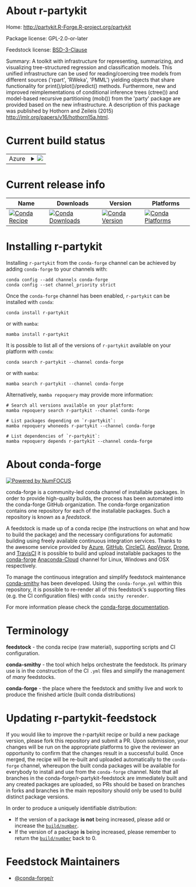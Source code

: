 About r-partykit
================

Home: http://partykit.R-Forge.R-project.org/partykit

Package license: GPL-2.0-or-later

Feedstock license: [BSD-3-Clause](https://github.com/conda-forge/r-partykit-feedstock/blob/main/LICENSE.txt)

Summary: A toolkit with infrastructure for representing, summarizing, and visualizing tree-structured regression and classification models. This unified infrastructure can be used for reading/coercing tree models from different sources ('rpart', 'RWeka', 'PMML') yielding objects that share functionality for print()/plot()/predict() methods. Furthermore, new and improved reimplementations of conditional inference trees (ctree()) and model-based recursive partitioning (mob()) from the 'party' package are provided based on the new infrastructure. A description of this package was published by Hothorn and Zeileis (2015) <http://jmlr.org/papers/v16/hothorn15a.html>.

Current build status
====================


<table>
    
  <tr>
    <td>Azure</td>
    <td>
      <details>
        <summary>
          <a href="https://dev.azure.com/conda-forge/feedstock-builds/_build/latest?definitionId=1425&branchName=main">
            <img src="https://dev.azure.com/conda-forge/feedstock-builds/_apis/build/status/r-partykit-feedstock?branchName=main">
          </a>
        </summary>
        <table>
          <thead><tr><th>Variant</th><th>Status</th></tr></thead>
          <tbody><tr>
              <td>linux_64_r_base4.0</td>
              <td>
                <a href="https://dev.azure.com/conda-forge/feedstock-builds/_build/latest?definitionId=1425&branchName=main">
                  <img src="https://dev.azure.com/conda-forge/feedstock-builds/_apis/build/status/r-partykit-feedstock?branchName=main&jobName=linux&configuration=linux_64_r_base4.0" alt="variant">
                </a>
              </td>
            </tr><tr>
              <td>linux_64_r_base4.1</td>
              <td>
                <a href="https://dev.azure.com/conda-forge/feedstock-builds/_build/latest?definitionId=1425&branchName=main">
                  <img src="https://dev.azure.com/conda-forge/feedstock-builds/_apis/build/status/r-partykit-feedstock?branchName=main&jobName=linux&configuration=linux_64_r_base4.1" alt="variant">
                </a>
              </td>
            </tr><tr>
              <td>osx_64_r_base4.0</td>
              <td>
                <a href="https://dev.azure.com/conda-forge/feedstock-builds/_build/latest?definitionId=1425&branchName=main">
                  <img src="https://dev.azure.com/conda-forge/feedstock-builds/_apis/build/status/r-partykit-feedstock?branchName=main&jobName=osx&configuration=osx_64_r_base4.0" alt="variant">
                </a>
              </td>
            </tr><tr>
              <td>osx_64_r_base4.1</td>
              <td>
                <a href="https://dev.azure.com/conda-forge/feedstock-builds/_build/latest?definitionId=1425&branchName=main">
                  <img src="https://dev.azure.com/conda-forge/feedstock-builds/_apis/build/status/r-partykit-feedstock?branchName=main&jobName=osx&configuration=osx_64_r_base4.1" alt="variant">
                </a>
              </td>
            </tr><tr>
              <td>win_64_r_base4.0</td>
              <td>
                <a href="https://dev.azure.com/conda-forge/feedstock-builds/_build/latest?definitionId=1425&branchName=main">
                  <img src="https://dev.azure.com/conda-forge/feedstock-builds/_apis/build/status/r-partykit-feedstock?branchName=main&jobName=win&configuration=win_64_r_base4.0" alt="variant">
                </a>
              </td>
            </tr><tr>
              <td>win_64_r_base4.1</td>
              <td>
                <a href="https://dev.azure.com/conda-forge/feedstock-builds/_build/latest?definitionId=1425&branchName=main">
                  <img src="https://dev.azure.com/conda-forge/feedstock-builds/_apis/build/status/r-partykit-feedstock?branchName=main&jobName=win&configuration=win_64_r_base4.1" alt="variant">
                </a>
              </td>
            </tr>
          </tbody>
        </table>
      </details>
    </td>
  </tr>
</table>

Current release info
====================

| Name | Downloads | Version | Platforms |
| --- | --- | --- | --- |
| [![Conda Recipe](https://img.shields.io/badge/recipe-r--partykit-green.svg)](https://anaconda.org/conda-forge/r-partykit) | [![Conda Downloads](https://img.shields.io/conda/dn/conda-forge/r-partykit.svg)](https://anaconda.org/conda-forge/r-partykit) | [![Conda Version](https://img.shields.io/conda/vn/conda-forge/r-partykit.svg)](https://anaconda.org/conda-forge/r-partykit) | [![Conda Platforms](https://img.shields.io/conda/pn/conda-forge/r-partykit.svg)](https://anaconda.org/conda-forge/r-partykit) |

Installing r-partykit
=====================

Installing `r-partykit` from the `conda-forge` channel can be achieved by adding `conda-forge` to your channels with:

```
conda config --add channels conda-forge
conda config --set channel_priority strict
```

Once the `conda-forge` channel has been enabled, `r-partykit` can be installed with `conda`:

```
conda install r-partykit
```

or with `mamba`:

```
mamba install r-partykit
```

It is possible to list all of the versions of `r-partykit` available on your platform with `conda`:

```
conda search r-partykit --channel conda-forge
```

or with `mamba`:

```
mamba search r-partykit --channel conda-forge
```

Alternatively, `mamba repoquery` may provide more information:

```
# Search all versions available on your platform:
mamba repoquery search r-partykit --channel conda-forge

# List packages depending on `r-partykit`:
mamba repoquery whoneeds r-partykit --channel conda-forge

# List dependencies of `r-partykit`:
mamba repoquery depends r-partykit --channel conda-forge
```


About conda-forge
=================

[![Powered by
NumFOCUS](https://img.shields.io/badge/powered%20by-NumFOCUS-orange.svg?style=flat&colorA=E1523D&colorB=007D8A)](https://numfocus.org)

conda-forge is a community-led conda channel of installable packages.
In order to provide high-quality builds, the process has been automated into the
conda-forge GitHub organization. The conda-forge organization contains one repository
for each of the installable packages. Such a repository is known as a *feedstock*.

A feedstock is made up of a conda recipe (the instructions on what and how to build
the package) and the necessary configurations for automatic building using freely
available continuous integration services. Thanks to the awesome service provided by
[Azure](https://azure.microsoft.com/en-us/services/devops/), [GitHub](https://github.com/),
[CircleCI](https://circleci.com/), [AppVeyor](https://www.appveyor.com/),
[Drone](https://cloud.drone.io/welcome), and [TravisCI](https://travis-ci.com/)
it is possible to build and upload installable packages to the
[conda-forge](https://anaconda.org/conda-forge) [Anaconda-Cloud](https://anaconda.org/)
channel for Linux, Windows and OSX respectively.

To manage the continuous integration and simplify feedstock maintenance
[conda-smithy](https://github.com/conda-forge/conda-smithy) has been developed.
Using the ``conda-forge.yml`` within this repository, it is possible to re-render all of
this feedstock's supporting files (e.g. the CI configuration files) with ``conda smithy rerender``.

For more information please check the [conda-forge documentation](https://conda-forge.org/docs/).

Terminology
===========

**feedstock** - the conda recipe (raw material), supporting scripts and CI configuration.

**conda-smithy** - the tool which helps orchestrate the feedstock.
                   Its primary use is in the construction of the CI ``.yml`` files
                   and simplify the management of *many* feedstocks.

**conda-forge** - the place where the feedstock and smithy live and work to
                  produce the finished article (built conda distributions)


Updating r-partykit-feedstock
=============================

If you would like to improve the r-partykit recipe or build a new
package version, please fork this repository and submit a PR. Upon submission,
your changes will be run on the appropriate platforms to give the reviewer an
opportunity to confirm that the changes result in a successful build. Once
merged, the recipe will be re-built and uploaded automatically to the
`conda-forge` channel, whereupon the built conda packages will be available for
everybody to install and use from the `conda-forge` channel.
Note that all branches in the conda-forge/r-partykit-feedstock are
immediately built and any created packages are uploaded, so PRs should be based
on branches in forks and branches in the main repository should only be used to
build distinct package versions.

In order to produce a uniquely identifiable distribution:
 * If the version of a package **is not** being increased, please add or increase
   the [``build/number``](https://docs.conda.io/projects/conda-build/en/latest/resources/define-metadata.html#build-number-and-string).
 * If the version of a package **is** being increased, please remember to return
   the [``build/number``](https://docs.conda.io/projects/conda-build/en/latest/resources/define-metadata.html#build-number-and-string)
   back to 0.

Feedstock Maintainers
=====================

* [@conda-forge/r](https://github.com/conda-forge/r/)

